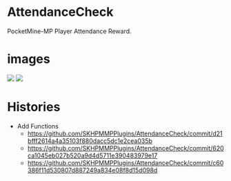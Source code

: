 # AttendanceCheck
PocketMine-MP Player Attendance Reward.

# images

![](https://github.com/SKHPMMPPlugins/AttendanceCheck/blob/main/images/image1.jpg)
![](https://github.com/SKHPMMPPlugins/AttendanceCheck/blob/main/images/image2.jpg)


# Histories

* Add Functions
  - https://github.com/SKHPMMPPlugins/AttendanceCheck/commit/d21bfff2614a4a35103f880dacc5dc1e2cea035b
  - https://github.com/SKHPMMPPlugins/AttendanceCheck/commit/620ca1045eb027b520a9d4d5711e390483979e17
  - https://github.com/SKHPMMPPlugins/AttendanceCheck/commit/c60386f11d530807d887249a834e08f8d15d098d
